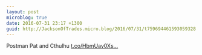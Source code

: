 ```yaml
---
layout: post
microblog: true
date: 2016-07-31 23:17 +1300
guid: http://JacksonOfTrades.micro.blog/2016/07/31/t759694461593059328.html
---
```

Postman Pat and Cthulhu [t.co/HbmUav0Xs...](https://t.co/HbmUav0XsS)
